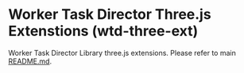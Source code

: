 # Worker Task Director Three.js Extenstions (wtd-three-ext)

Worker Task Director Library three.js extensions. Please refer to main [README.md](../../README.md).
